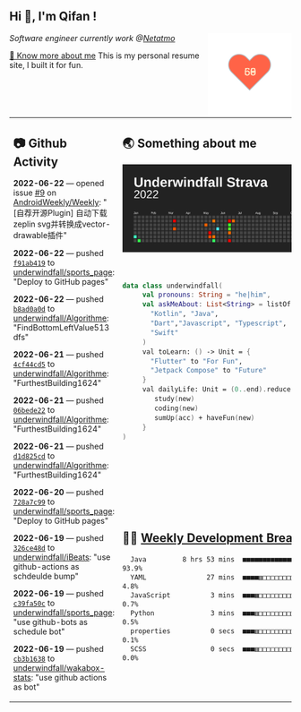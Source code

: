 <h2> Hi 👋, I'm Qifan ! </h2>
<a href="https://github.com/underwindfall/iBeats"><img align="right" width="150px" src="https://raw.githubusercontent.com/underwindfall/iBeats/main/files/heart.svg"/></a>
<p><em>Software engineer currently work @<a href="https://www.netatmo.com">Netatmo</a></em></p>
<p><a href="https://qifanyang.com/resume" target="_blank"> 🔭 Know more about me</a> This is my personal resume site, I built it for fun.</p>
<table><tr><td valign="top" rowspan="2">

 ## 📷 Github Activity
 <!-- githubActivity starts -->
  **2022-06-22** — opened issue [#9](https://api.github.com/repos/AndroidWeekly/Weekly/issues/9) on [AndroidWeekly/Weekly](https://api.github.com/repos/AndroidWeekly/Weekly): "[自荐开源Plugin] 自动下载zeplin svg并转换成vector-drawable插件"

  **2022-06-22** — pushed [`f91ab419`](https://github.com/underwindfall/sports_page/commit/f91ab419c00224590bc9a57be6f9409c116a76bc) to [underwindfall/sports_page](https://api.github.com/repos/underwindfall/sports_page): "Deploy to GitHub pages"

  **2022-06-22** — pushed [`b8ad0a0d`](https://github.com/underwindfall/Algorithme/commit/b8ad0a0d0a90cc3463e2357327c9eb869762fbe9) to [underwindfall/Algorithme](https://api.github.com/repos/underwindfall/Algorithme): "FindBottomLeftValue513 dfs"

  **2022-06-21** — pushed [`4cf44cd5`](https://github.com/underwindfall/Algorithme/commit/4cf44cd50baf01f625dc1ef311060f25f46b3f4d) to [underwindfall/Algorithme](https://api.github.com/repos/underwindfall/Algorithme): "FurthestBuilding1624"

  **2022-06-21** — pushed [`06bede22`](https://github.com/underwindfall/Algorithme/commit/06bede22761333ce3a627059a343037b7ec37f2f) to [underwindfall/Algorithme](https://api.github.com/repos/underwindfall/Algorithme): "FurthestBuilding1624"

  **2022-06-21** — pushed [`d1d825cd`](https://github.com/underwindfall/Algorithme/commit/d1d825cd16c8a751a8d2d2d2536e81461b959ac4) to [underwindfall/Algorithme](https://api.github.com/repos/underwindfall/Algorithme): "FurthestBuilding1624"

  **2022-06-20** — pushed [`728a7c99`](https://github.com/underwindfall/sports_page/commit/728a7c99c28b4a90fdcf862db4fcdc3d92f623a0) to [underwindfall/sports_page](https://api.github.com/repos/underwindfall/sports_page): "Deploy to GitHub pages"

  **2022-06-19** — pushed [`326ce48d`](https://github.com/underwindfall/iBeats/commit/326ce48d81124c525e09e6e8b7b036b9e1a24970) to [underwindfall/iBeats](https://api.github.com/repos/underwindfall/iBeats): "use github-actions as schdeulde bump"

  **2022-06-19** — pushed [`c39fa50c`](https://github.com/underwindfall/sports_page/commit/c39fa50cafe8dfbc5ceb693835281f0988a211d9) to [underwindfall/sports_page](https://api.github.com/repos/underwindfall/sports_page): "use github-bots as schedule bot"

  **2022-06-19** — pushed [`cb3b1638`](https://github.com/underwindfall/wakabox-stats/commit/cb3b16388ff30a734296e32c60b1687ab2b62c02) to [underwindfall/wakabox-stats](https://api.github.com/repos/underwindfall/wakabox-stats): "use github actions as bot"
 <!-- githubActivity ends -->
 </td><td valign="top">

 ## 🌏 Something about me
 <!-- profile starts -->
 <a href="https://github.com/underwindfall" width="100%">
   <img src="https://github.com/underwindfall/GitHubPoster/blob/main/examples/strava.svg"/>
 </a>
 <br/>
 <br/>
 <br/>

 ```kotlin
 data class underwindfall(
      val pronouns: String = "he|him",
      val askMeAbout: List<String> = listOf(
        "Kotlin", "Java",
        "Dart","Javascript", "Typescript",
        "Swift"
      )
      val toLearn: () -> Unit = {
        "Flutter" to "For Fun",
        "Jetpack Compose" to "Future"
      }
      val dailyLife: Unit = (0..end).reduce { acc, new ->
         study(new)
         coding(new)
         sumUp(acc) + haveFun(new)
      }
 )
 ```
 <!-- profile ends -->
 </td></tr><tr><td valign="top">

 ## 🏊‍♂️ <a href="https://gist.github.com/underwindfall/377ee88ba1fabd1e93516e48ca9c61eb" target="_blank">Weekly Development Breakdown</a>
  <!-- codeTime starts -->
  ```text
    Java         8 hrs 53 mins  ■■■■■■■■■■■■■■■■■■■■■■■■  93.9%
    YAML               27 mins  ■■■■▥□□□□□□□□□□□□□□□□□□□   4.8%
    JavaScript          3 mins  ■■■▦□□□□□□□□□□□□□□□□□□□□   0.7%
    Python              3 mins  ■■■▥□□□□□□□□□□□□□□□□□□□□   0.5%
    properties          0 secs  ■■■▥□□□□□□□□□□□□□□□□□□□□   0.1%
    SCSS                0 secs  ■■■▥□□□□□□□□□□□□□□□□□□□□   0.0%
  ```
  <!-- codeTime starts -->
  </td></tr></table>